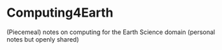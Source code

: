 # Computing4Earth
(Piecemeal) notes on computing for the Earth Science domain (personal notes but openly shared)
